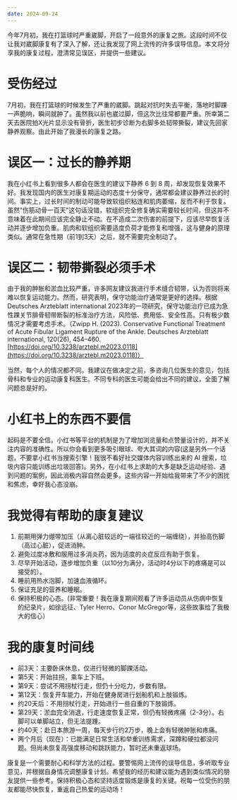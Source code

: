 ```yaml
---
date: 2024-09-24
---
```


今年7月初，我在打篮球时严重崴脚，开启了一段意外的康复之旅。这段时间不仅让我对崴脚康复有了深入了解，还让我发现了网上流传的许多误导信息。本文将分享我的康复过程，澄清常见误区，并提供一些建议。

# 受伤经过

7月初，我在打篮球的时候发生了严重的崴脚。跳起对抗时失去平衡，落地时脚踝一声脆响，瞬间就肿了。虽然我以前也崴过脚，但这次比往常都要严重。所幸第二天去医院拍X光片显示没有骨折，医生初步诊断为右脚多处韧带撕裂，建议先回家静养观察。由此开始了我漫长的康复之路。

# 误区一：过长的静养期

我在小红书上看到很多人都会在医生的建议下静养 6 到 8 周，却发现恢复效果不好。我发现国内的医生对康复期运动的态度十分保守，通常都会建议静养过长的时间。事实上，过长时间的制动可能导致软组织粘连和肌肉萎缩，反而不利于恢复。虽然"伤筋动骨一百天"这句话没错，软组织完全修复确实需要较长时间，但这并不意味着在此期间应该完全静止不动。在不造成二次伤害的前提下，应该尽早恢复活动并逐步增加负重。肌肉和软组织需要适度负荷才能修复和增强，这与健身的原理类似。通常在急性期（前1到3天）之后，就不需要完全制动了。

# 误区二：韧带撕裂必须手术

由于我的肿胀和淤血比较严重，许多网友建议我进行手术缝合韧带，认为否则将来难以恢复运动能力。然而，研究表明，保守功能治疗通常是更好的选择。根据 Deutsches Arzteblatt international 2023年的一项研究，保守功能治疗已成为急性踝关节腓骨韧带断裂的标准治疗方法，风险低、费用低、安全性高。只有极少数情况才需要考虑手术。（Zwipp H. (2023). Conservative Functional Treatment of Acute Fibular Ligament Rupture of the Ankle. Deutsches Arzteblatt international, 120(26), 454–460. [https://doi.org/10.3238/arztebl.m2023.0118](https://doi.org/10.3238/arztebl.m2023.0118)）

当然，每个人的情况都不同。我建议在做决定之前，多咨询几位医生的意见，包括骨科和专业的运动康复科医生。不同专科的医生可能会给出不同的建议，全面了解问题总是好的。

# 小红书上的东西不要信

起码是不要全信。小红书等平台的机制是为了增加浏览量和点赞量设计的，并不关注内容的准确性。所以你会看到更多吸引眼球、夸大其词的内容(这是另外一个话题，不要拿小红书当搜索引擎！我很不看好社交媒体内容训练出来的 AI 搜索，垃圾内容只能训练出垃圾回答)。另外，在小红书上求助的大多是缺乏运动经验、遇到问题的案例，因此消极内容自然会更多。这些内容一开始给我带来了不少的困扰和焦虑，幸好我心态没崩。

# 我觉得有帮助的康复建议

1. 前期用弹力绷带加压（从离心脏较远的一端往较近的一端缠绕），并抬高伤脚（高过心脏），促进消肿。
2. 避免过度冰敷和服用过多消炎药，因为适度的炎症反应有助于恢复。
3. 尽早开始活动，逐步增加负重（以10分为满分，活动时4分以下的疼痛是可以接受的）。
4. 睡前用热水泡脚，加速血液循环。
5. 保证充足的营养和睡眠。
6. 保持积极的心态。(非常重要！我在康复期间观看了许多运动员从伤病中恢复的纪录片，如徐远征、Tyler Herro、Conor McGregor等，这些故事给了我极大的信心）

# 我的康复时间线

- 前3天：主要卧床休息，仅进行轻微的脚踝活动。
- 第5天：开始拄拐，乘车上下班。
- 第9天：尝试不用拐杖行走，但仍十分吃力，步数有限。
- 第12天：恢复开车能力，开始在健身房进行划船机和上肢锻炼。
- 约20天后：不用拐杖行走，开始进行一些自重的下肢锻炼。
- 第29天：淤血完全消退，行走速度恢复正常，但仍有轻微疼痛（2-3分）。右脚可以单脚站立，但无法提踵。
- 约40天：赴日本旅游一周，每天步行约2万步，晚上会有轻微肿胀和疼痛。
- 两个月后（现在）：已能满足日常生活和举重训练需求，深蹲和硬拉都没问题。但尚未恢复高强度移动和跳跃能力，暂时还未重返球场。

康复是一个需要耐心和科学方法的过程。要警惕网上流传的误导信息，多听取专业意见，并根据自身情况调整康复计划。希望我的经历和建议能为遇到类似情况的朋友提供一些参考。保持积极心态和坚持适度锻炼是康复的关键。祝每一位受伤的朋友都能尽快恢复，重返自己热爱的运动场！
